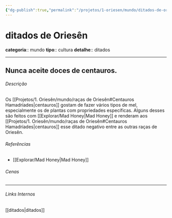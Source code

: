 ```yaml
---
{"dg-publish":true,"permalink":"/projetos/1-oriesen/mundo/ditados-de-oriesen/","dgHomeLink":true,"dgPassFrontmatter":false}
---
```



# ditados de Oriesên
**categoria**:: mundo
**tipo**:: cultura
**detalhe**:: ditados


--- 
## Nunca aceite doces de centauros.

###### Descrição
Os [[Projetos/1. Oriesên/mundo/raças de Oriesên#Centauros Hamadríades|centauros]] gostam de fazer vários tipos de mel, especialmente os de plantas com propriedades específicas. Alguns desses são feitos com [[Explorar/Mad Honey|Mad Honey]] e renderam aos [[Projetos/1. Oriesên/mundo/raças de Oriesên#Centauros Hamadríades|centauros]] esse ditado negativo entre as outras raças de Oriesên.


###### Referências
- [[Explorar/Mad Honey|Mad Honey]]


###### Cenas



---
###### Links Internos
[[ditados|ditados]]